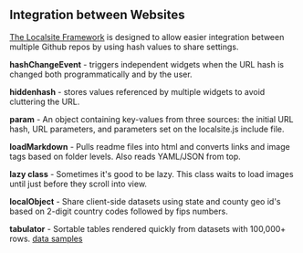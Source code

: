 ## Integration between Websites

<a href="https://github.com/modelearth/localsite/" target="_parent">The Localsite Framework</a> is designed to allow easier integration between multiple Github repos by using hash values to share settings.  

**hashChangeEvent** - triggers independent widgets when the URL hash is changed both programmatically and by the user.    

**hiddenhash** - stores values referenced by multiple widgets to avoid cluttering the URL.  
<!--
goHash({"go":"bioeconomy"}); - Hash change triggers widgets.  

updateHash({"go":"bioeconomy"}); - Only hash updated.  
-->
**param** - An object containing key-values from three sources: the initial URL hash, URL parameters, and parameters set on the localsite.js include&nbsp;file.  

**loadMarkdown** - Pulls readme files into html and converts links and image tags based on folder levels. Also reads YAML/JSON from top.  

**lazy class** - Sometimes it's good to be lazy. This class waits to load images until just before they scroll into view.  

**localObject** - Share client-side datasets using state and county geo id's based on 2-digit country codes followed by fips numbers.  

**tabulator** - Sortable tables rendered quickly from datasets with 100,000+ rows. <a href="../info/data/">data samples</a>

